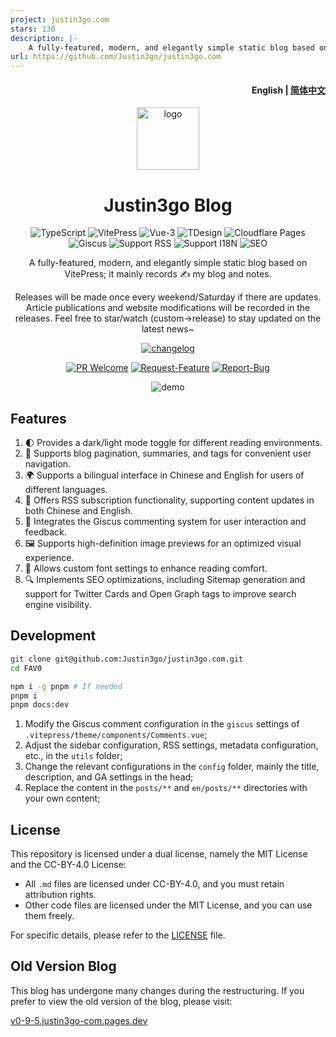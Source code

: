 ```yaml
---
project: justin3go.com
stars: 130
description: |-
    A fully-featured, modern, and elegantly simple static blog based on VitePress; it mainly records ✍️ my blog and notes. 一款功能齐全的、现代化的、简洁优雅的静态博客，基于vitepress；主要记录✍️我的博客、笔记。
url: https://github.com/Justin3go/justin3go.com
---
```


<h4 align="right"><strong>English</strong> | <a href="./README.zh.md">简体中文</a> </h4>

<div align="center">

<a href="https://justin3go.com" target="blank">
  <img src="https://justin3go.com/ava.png" height="100px" alt="logo"/>
</a>

# Justin3go Blog

![TypeScript](https://img.shields.io/badge/TypeScript-3178C6?style=for-the-badge&logo=typescript&logoColor=white)
![VitePress](https://img.shields.io/badge/VitePress-646CFF?style=for-the-badge&logo=vite&logoColor=white)
![Vue-3](https://img.shields.io/badge/Vue-3-4FC08D?style=for-the-badge&logo=vue.js&logoColor=white)
![TDesign](https://img.shields.io/badge/TDesign-0052CC?style=for-the-badge&logo=tdesign&logoColor=white)
![Cloudflare Pages](https://img.shields.io/badge/Cloudflare%20Pages-F38020?style=for-the-badge&logo=cloudflare&logoColor=white)
![Giscus](https://img.shields.io/badge/Giscus-181717?style=for-the-badge&logo=github&logoColor=white)
![Support RSS](https://img.shields.io/badge/Support%20RSS-FFA500?style=for-the-badge&logo=rss&logoColor=white)
![Support I18N](https://img.shields.io/badge/Support%20I18N-0078D4?style=for-the-badge&logo=google-translate&logoColor=white)
![SEO](https://img.shields.io/badge/SEO-4285F4?style=for-the-badge&logo=google&logoColor=white)

A fully-featured, modern, and elegantly simple static blog based on VitePress; it mainly records ✍️ my blog and notes.

Releases will be made once every weekend/Saturday if there are updates. Article publications and website modifications will be recorded in the releases. Feel free to star/watch (custom->release) to stay updated on the latest news~

[![changelog](https://img.shields.io/badge/changelog-→-0052CC?style=for-the-badge&logo=ReSharper&logoColor=white)](./CHANGELOG.md)


[![PR Welcome](https://img.shields.io/badge/PR-Welcome-EA4AAA?style=for-the-badge&logo=git&logoColor=white)](https://github.com/Justin3go/justin3go.com/pulls)
[![Request-Feature](https://img.shields.io/badge/Request-Feature-007BFF?style=for-the-badge&logo=github&logoColor=white)](https://github.com/Justin3go/justin3go.com/issues/new/choose)
[![Report-Bug](https://img.shields.io/badge/Report-Bug-red?style=for-the-badge&logo=github&logoColor=white)](https://github.com/Justin3go/justin3go.com/issues/new/choose)

![demo](./images/demo.png)

</div>

## Features

1. 🌓 Provides a dark/light mode toggle for different reading environments.
2. 📖 Supports blog pagination, summaries, and tags for convenient user navigation.
3. 🌍 Supports a bilingual interface in Chinese and English for users of different languages.
4. 📡 Offers RSS subscription functionality, supporting content updates in both Chinese and English.
5. 💬 Integrates the Giscus commenting system for user interaction and feedback.
6. 🖼️ Supports high-definition image previews for an optimized visual experience.
7. 📜 Allows custom font settings to enhance reading comfort.
8. 🔍 Implements SEO optimizations, including Sitemap generation and support for Twitter Cards and Open Graph tags to improve search engine visibility.

## Development

```bash
git clone git@github.com:Justin3go/justin3go.com.git
cd FAV0

npm i -g pnpm # If needed
pnpm i
pnpm docs:dev
```
1. Modify the Giscus comment configuration in the `giscus` settings of `.vitepress/theme/components/Comments.vue`;
2. Adjust the sidebar configuration, RSS settings, metadata configuration, etc., in the `utils` folder;
3. Change the relevant configurations in the `config` folder, mainly the title, description, and GA settings in the head;
4. Replace the content in the `posts/**` and `en/posts/**` directories with your own content;

## License

This repository is licensed under a dual license, namely the MIT License and the CC-BY-4.0 License:

- All `.md` files are licensed under CC-BY-4.0, and you must retain attribution rights.
- Other code files are licensed under the MIT License, and you can use them freely.

For specific details, please refer to the [LICENSE](./LICENSE) file.

## Old Version Blog

This blog has undergone many changes during the restructuring. If you prefer to view the old version of the blog, please visit:

[v0-9-5.justin3go-com.pages.dev](https://v0-9-5.justin3go-com.pages.dev/)

